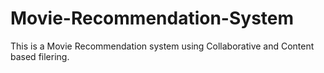 # Movie-Recommendation-System
This is a Movie Recommendation system using Collaborative and Content based filering. 
